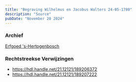 ```yaml
---
title: "Begraving Wilhelmus en Jacobus Walters 24-05-1780"
description: "Source"
pubDate: "November 20 2024"
---
```


### Archief
[Erfgoed 's-Hertogenbosch](https://www.erfgoedshertogenbosch.nl/)

### Rechtstreekse Verwijzingen
- https://hdl.handle.net/21.12121/189206372
- https://hdl.handle.net/21.12121/189207222